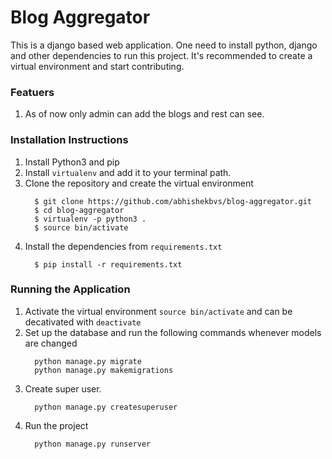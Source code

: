 # Blog Aggregator

This is a django based web application. One need to install python, django and other dependencies to run this project. It's recommended to create a virtual environment and start contributing. 
### Featuers
1. As of now only admin can add the blogs and rest can see.

### Installation Instructions
1. Install Python3 and pip
2. Install `virtualenv` and add it to your terminal path.
3. Clone the repository and create the virtual environment
    ```
      $ git clone https://github.com/abhishekbvs/blog-aggregator.git
      $ cd blog-aggregator
      $ virtualenv -p python3 .
      $ source bin/activate
    ```
4. Install the dependencies from `requirements.txt`
    ```
      $ pip install -r requirements.txt
    ```
### Running the Application
1. Activate the virtual environment `source bin/activate` and can be decativated with `deactivate`
2. Set up the database and run the following commands whenever models are changed
    ```
      python manage.py migrate
      python manage.py makemigrations
    ````
3. Create super user. 
    ```
      python manage.py createsuperuser
    ```
4. Run the project
    ```
      python manage.py runserver
    ```
